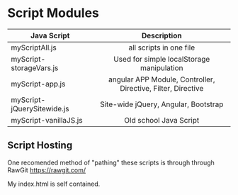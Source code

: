 # Script Modules

| Java Script | Description |
| ------------- |:-------------:|
| myScriptAll.js | all scripts in one file |
| myScript-storageVars.js | Used for simple localStorage manipulation  |
| myScript-app.js | angular APP Module, Controller, Directive, Filter, Directive |
| myScript-jQuerySitewide.js | Site-wide jQuery, Angular, Bootstrap |
| myScript-vanillaJS.js | Old school Java Script |

## Script Hosting

One recomended method of "pathing" these scripts is through through RawGit https://rawgit.com/

My index.html is self contained.
